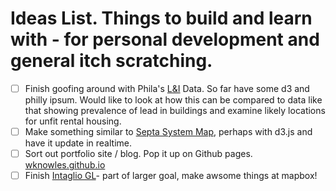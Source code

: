 # Ideas List.  Things to build and learn with - for personal development and general itch scratching.

- [ ] Finish goofing around with Phila's [L&I](https://github.com/wknowles/phila-lni-data) Data. So far have some d3 and philly ipsum. Would like to look at how this can be compared to data like that showing prevalence of lead in buildings and examine likely locations for unfit rental housing.
- [ ] Make something similar to [Septa System Map](http://www3.septa.org/hackathon/SystemMap/), perhaps with d3.js and have it update in realtime.
- [ ] Sort out portfolio site / blog. Pop it up on Github pages. [wknowles.github.io](http://wknowles.github.io)
- [ ] Finish [Intaglio GL](http://wknowles.github.io/projects/intaglio-gl/)- part of larger goal, make awsome things at mapbox!
